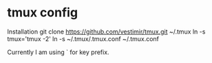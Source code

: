 tmux config
====

Installation
    git clone https://github.com/vestimir/tmux.git ~/.tmux
    ln -s tmux='tmux -2'
    ln -s ~/.tmux/.tmux.conf ~/.tmux.conf

Currently I am using ` for key prefix.
